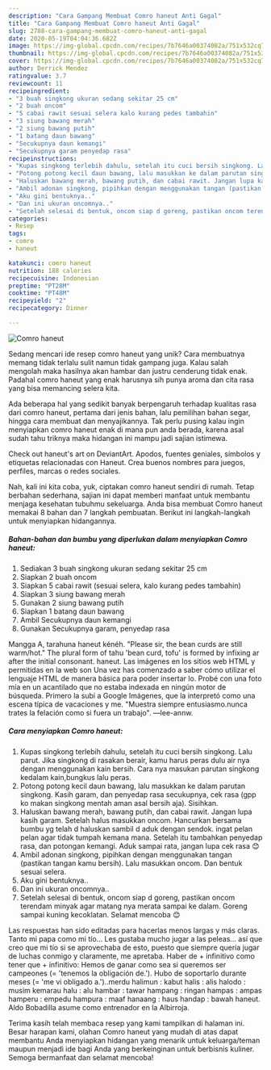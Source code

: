 ```yaml
---
description: "Cara Gampang Membuat Comro haneut Anti Gagal"
title: "Cara Gampang Membuat Comro haneut Anti Gagal"
slug: 2788-cara-gampang-membuat-comro-haneut-anti-gagal
date: 2020-05-19T04:04:36.682Z
image: https://img-global.cpcdn.com/recipes/7b7646a00374082a/751x532cq70/comro-haneut-foto-resep-utama.jpg
thumbnail: https://img-global.cpcdn.com/recipes/7b7646a00374082a/751x532cq70/comro-haneut-foto-resep-utama.jpg
cover: https://img-global.cpcdn.com/recipes/7b7646a00374082a/751x532cq70/comro-haneut-foto-resep-utama.jpg
author: Derrick Mendez
ratingvalue: 3.7
reviewcount: 11
recipeingredient:
- "3 buah singkong ukuran sedang sekitar 25 cm"
- "2 buah oncom"
- "5 cabai rawit sesuai selera kalo kurang pedes tambahin"
- "3 siung bawang merah"
- "2 siung bawang putih"
- "1 batang daun bawang"
- "Secukupnya daun kemangi"
- "Secukupnya garam penyedap rasa"
recipeinstructions:
- "Kupas singkong terlebih dahulu, setelah itu cuci bersih singkong. Lalu parut. Jika singkong di rasakan berair, kamu harus peras dulu air nya dengan menggunakan kain bersih. Cara nya masukan parutan singkong kedalam kain,bungkus lalu peras."
- "Potong potong kecil daun bawang, lalu masukkan ke dalam parutan singkong. Kasih garam, dan penyedap rasa secukupnya, cek rasa (gpp ko makan singkong mentah aman asal bersih aja). Sisihkan."
- "Haluskan bawang merah, bawang putih, dan cabai rawit. Jangan lupa kasih garam. Setelah halus masukkan oncom. Hancurkan bersama bumbu yg telah d haluskan sambil d aduk dengan sendok. ingat pelan pelan agar tidak tumpah kemana mana. Setelah itu tambahkan penyedap rasa, dan potongan kemangi. Aduk sampai rata, jangan lupa cek rasa 😊"
- "Ambil adonan singkong, pipihkan dengan menggunakan tangan (pastikan tangan kamu bersih). Lalu masukkan oncom. Dan bentuk sesuai selera."
- "Aku gini bentuknya.."
- "Dan ini ukuran oncomnya.."
- "Setelah selesai di bentuk, oncom siap d goreng, pastikan oncom terendam minyak agar matang nya merata sampai ke dalam. Goreng sampai kuning kecoklatan. Selamat mencoba 😊"
categories:
- Resep
tags:
- comro
- haneut

katakunci: comro haneut 
nutrition: 188 calories
recipecuisine: Indonesian
preptime: "PT28M"
cooktime: "PT48M"
recipeyield: "2"
recipecategory: Dinner

---
```



![Comro haneut](https://img-global.cpcdn.com/recipes/7b7646a00374082a/751x532cq70/comro-haneut-foto-resep-utama.jpg)

Sedang mencari ide resep comro haneut yang unik? Cara membuatnya memang tidak terlalu sulit namun tidak gampang juga. Kalau salah mengolah maka hasilnya akan hambar dan justru cenderung tidak enak. Padahal comro haneut yang enak harusnya sih punya aroma dan cita rasa yang bisa memancing selera kita.

Ada beberapa hal yang sedikit banyak berpengaruh terhadap kualitas rasa dari comro haneut, pertama dari jenis bahan, lalu pemilihan bahan segar, hingga cara membuat dan menyajikannya. Tak perlu pusing kalau ingin menyiapkan comro haneut enak di mana pun anda berada, karena asal sudah tahu triknya maka hidangan ini mampu jadi sajian istimewa.

Check out haneut&#39;s art on DeviantArt. Apodos, fuentes geniales, símbolos y etiquetas relacionadas con Haneut. Crea buenos nombres para juegos, perfiles, marcas o redes sociales.


Nah, kali ini kita coba, yuk, ciptakan comro haneut sendiri di rumah. Tetap berbahan sederhana, sajian ini dapat memberi manfaat untuk membantu menjaga kesehatan tubuhmu sekeluarga. Anda bisa membuat Comro haneut memakai 8 bahan dan 7 langkah pembuatan. Berikut ini langkah-langkah untuk menyiapkan hidangannya.

<!--inarticleads1-->

##### Bahan-bahan dan bumbu yang diperlukan dalam menyiapkan Comro haneut:

1. Sediakan 3 buah singkong ukuran sedang sekitar 25 cm
1. Siapkan 2 buah oncom
1. Siapkan 5 cabai rawit (sesuai selera, kalo kurang pedes tambahin)
1. Siapkan 3 siung bawang merah
1. Gunakan 2 siung bawang putih
1. Siapkan 1 batang daun bawang
1. Ambil Secukupnya daun kemangi
1. Gunakan Secukupnya garam, penyedap rasa


Mangga A, tarahuna haneut kénéh. &#34;Please sir, the bean curds are still warm/hot.&#34; The plural form of tahu &#39;bean curd, tofu&#39; is formed by infixing ar after the initial consonant. haneut. Las imágenes en los sitios web HTML y permitidas en la web son Una vez has comenzado a saber cómo utilizar el lenguaje HTML de manera básica para poder insertar lo. Probé con una foto mía en un acantilado que no estaba indexada en ningún motor de búsqueda. Primero la subí a Google Imágenes, que la interpretó como una escena típica de vacaciones y me. &#34;Muestra siempre entusiasmo.nunca trates la felación como si fuera un trabajo&#34;. —lee-annw. 

<!--inarticleads2-->

##### Cara menyiapkan Comro haneut:

1. Kupas singkong terlebih dahulu, setelah itu cuci bersih singkong. Lalu parut. Jika singkong di rasakan berair, kamu harus peras dulu air nya dengan menggunakan kain bersih. Cara nya masukan parutan singkong kedalam kain,bungkus lalu peras.
1. Potong potong kecil daun bawang, lalu masukkan ke dalam parutan singkong. Kasih garam, dan penyedap rasa secukupnya, cek rasa (gpp ko makan singkong mentah aman asal bersih aja). Sisihkan.
1. Haluskan bawang merah, bawang putih, dan cabai rawit. Jangan lupa kasih garam. Setelah halus masukkan oncom. Hancurkan bersama bumbu yg telah d haluskan sambil d aduk dengan sendok. ingat pelan pelan agar tidak tumpah kemana mana. Setelah itu tambahkan penyedap rasa, dan potongan kemangi. Aduk sampai rata, jangan lupa cek rasa 😊
1. Ambil adonan singkong, pipihkan dengan menggunakan tangan (pastikan tangan kamu bersih). Lalu masukkan oncom. Dan bentuk sesuai selera.
1. Aku gini bentuknya..
1. Dan ini ukuran oncomnya..
1. Setelah selesai di bentuk, oncom siap d goreng, pastikan oncom terendam minyak agar matang nya merata sampai ke dalam. Goreng sampai kuning kecoklatan. Selamat mencoba 😊


Las respuestas han sido editadas para hacerlas menos largas y más claras. Tanto mi papa como mi tío… Les gustaba mucho jugar a las peleas… así que creo que mi tío si se aprovechaba de esto, puesto que siempre quería jugar de luchas conmigo y claramente, me apretaba. Haber de + infinitivo como tener que + infinitivo: Hemos de ganar como sea si queremos ser campeones (= &#39;tenemos la obligación de.&#39;). Hubo de soportarlo durante meses (= &#39;me vi obligado a.&#39;)..merdu halimun : kabut halis : alis halodo : musim kemarau halu : alu hambar : tawar hampang : ringan hampas : ampas hamperu : empedu hampura : maaf hanaang : haus handap : bawah haneut. Aldo Bobadilla asume como entrenador en la Albirroja. 

Terima kasih telah membaca resep yang kami tampilkan di halaman ini. Besar harapan kami, olahan Comro haneut yang mudah di atas dapat membantu Anda menyiapkan hidangan yang menarik untuk keluarga/teman maupun menjadi ide bagi Anda yang berkeinginan untuk berbisnis kuliner. Semoga bermanfaat dan selamat mencoba!
